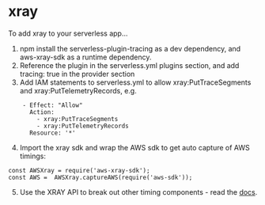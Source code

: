 # xray

To add xray to your serverless app...

1. npm install the serverless-plugin-tracing as a dev dependency, and aws-xray-sdk as a runtime dependency.
2. Reference the plugin in the serverless.yml plugins section, and add tracing: true in the provider section
3. Add IAM statements to serverless.yml to allow xray:PutTraceSegments and xray:PutTelemetryRecords, e.g.

```console
    - Effect: "Allow"
      Action:
        - xray:PutTraceSegments
        - xray:PutTelemetryRecords
      Resource: '*'
```

4. Import the xray sdk and wrap the AWS sdk to get auto capture of AWS timings:

```console
const AWSXray = require('aws-xray-sdk');
const AWS =  AWSXray.captureAWS(require('aws-sdk'));
```

5. Use the XRAY API to break out other timing components - read the [docs](https://docs.aws.amazon.com/xray-sdk-for-nodejs/latest/reference/index.html).